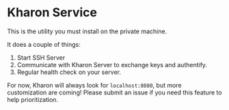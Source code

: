 # Kharon Service

This is the utility you must install on the private machine.

It does a couple of things:

1. Start SSH Server
2. Communicate with Kharon Server to exchange keys and authentify.
3. Regular health check on your server.

For now, Kharon will always look for `localhost:8080`, but more customization are coming! Please submit an issue if you
need this feature to help prioritization.